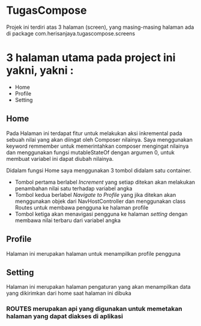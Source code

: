 # TugasCompose
Projek ini terdiri atas 3 halaman (screen), yang masing-masing halaman ada di package com.herisanjaya.tugascompose.screens

# 3 halaman utama pada project ini yakni, yakni :
+ Home
+ Profile
+ Setting

## Home
Pada Halaman ini terdapat fitur untuk melakukan aksi inkremental pada sebuah nilai yang akan diingat oleh Composer
nilainya. Saya menggunakan keyword remmember untuk memerintahkan composer mengingat nilainya dan menggunakan fungsi 
mutableStateOf dengan argumen 0, untuk membuat variabel ini dapat diubah nilainya.

Didalam fungsi Home saya menggunakan 3 tombol didalam satu container. 
+ Tombol pertama berlabel *Increment* yang setiap ditekan akan melakukan penambahan nilai satu terhadap variabel angka 
+ Tombol kedua berlabel *Navigate to Profile* yang jika ditekan akan menggunakan objek dari NavHostController dan menggunakan class Routes untuk membawa pengguna ke halaman profile
+ Tombol ketiga akan menavigasi pengguna ke halaman *setting* dengan membawa nilai terbaru dari variabel angka

## Profile
Halaman ini merupakan halaman untuk menampilkan profile pengguna

## Setting
Halaman ini merupakan halaman pengaturan yang akan menampilkan data yang dikirimkan dari home saat halaman ini dibuka

### ROUTES merupakan api yang digunakan untuk memetakan halaman yang dapat diakses di aplikasi
